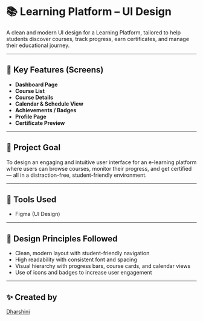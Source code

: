 # 📚 Learning Platform – UI Design

A clean and modern UI design for a Learning Platform, tailored to help students discover courses, track progress, earn certificates, and manage their educational journey.

---

## 📱 Key Features (Screens)

- **Dashboard Page**
- **Course List**
- **Course Details**
- **Calendar & Schedule View**
- **Achievements / Badges**
- **Profile Page**
- **Certificate Preview**

---

## 🎯 Project Goal

To design an engaging and intuitive user interface for an e-learning platform where users can browse courses, monitor their progress, and get certified — all in a distraction-free, student-friendly environment.

---

## 🎨 Tools Used

- Figma (UI Design)

---

## 🧩 Design Principles Followed

- Clean, modern layout with student-friendly navigation  
- High readability with consistent font and spacing  
- Visual hierarchy with progress bars, course cards, and calendar views  
- Use of icons and badges to increase user engagement

---

## ✨ Created by
[Dharshini](https://github.com/Dharshini2506)
